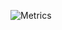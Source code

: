 ![Metrics](https://metrics.lecoq.io/raszi?template=classic&repositories.affiliations=owner%2C%20collaborator%2C%20organization_member&config.timezone=Europe%Budapest&config.display=large)

